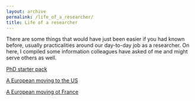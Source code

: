```yaml
---
layout: archive
permalink: /life_of_a_researcher/
title: Life of a researcher
---
```


There are some things that would have just been easier if you had known before, usually practicalities around our
day-to-day job as a researcher. On here, I compiled some information colleagues have asked of me and might serve
others as well.

<a href="/phd_starter_pack/">PhD starter pack</a>

<a href="/european_moving_to_us/">A European moving to the US</a>

<a href="/european_moving_to_France/">A European moving ot France</a>